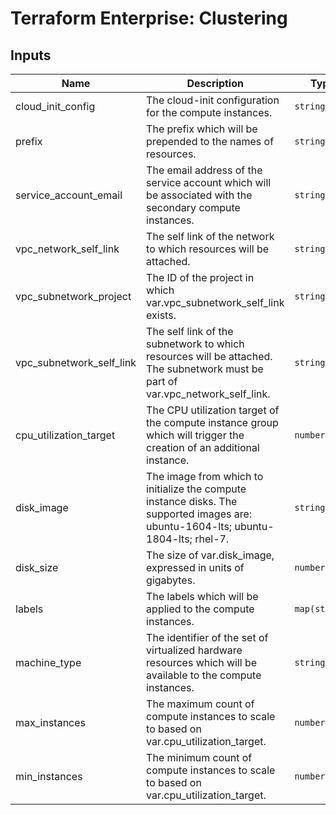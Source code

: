 # Terraform Enterprise: Clustering

## Inputs

| Name | Description | Type | Default | Required |
|------|-------------|------|---------|:-----:|
| cloud\_init\_config | The cloud-init configuration for the compute instances. | `string` | n/a | yes |
| prefix | The prefix which will be prepended to the names of resources. | `string` | n/a | yes |
| service\_account\_email | The email address of the service account which will be associated with the secondary compute instances. | `string` | n/a | yes |
| vpc\_network\_self\_link | The self link of the network to which resources will be attached. | `string` | n/a | yes |
| vpc\_subnetwork\_project | The ID of the project in which var.vpc\_subnetwork\_self\_link exists. | `string` | n/a | yes |
| vpc\_subnetwork\_self\_link | The self link of the subnetwork to which resources will be attached. The subnetwork must be part of var.vpc\_network\_self\_link. | `string` | n/a | yes |
| cpu\_utilization\_target | The CPU utilization target of the compute instance group which will trigger the creation of an additional instance. | `number` | `0.7` | no |
| disk\_image | The image from which to initialize the compute instance disks. The supported images are: ubuntu-1604-lts; ubuntu-1804-lts; rhel-7. | `string` | `"ubuntu-1804-lts"` | no |
| disk\_size | The size of var.disk\_image, expressed in units of gigabytes. | `number` | `40` | no |
| labels | The labels which will be applied to the compute instances. | `map(string)` | `{}` | no |
| machine\_type | The identifier of the set of virtualized hardware resources which will be available to the compute instances. | `string` | `"n1-standard-4"` | no |
| max\_instances | The maximum count of compute instances to scale to based on var.cpu\_utilization\_target. | `number` | `5` | no |
| min\_instances | The minimum count of compute instances to scale to based on var.cpu\_utilization\_target. | `number` | `1` | no |

